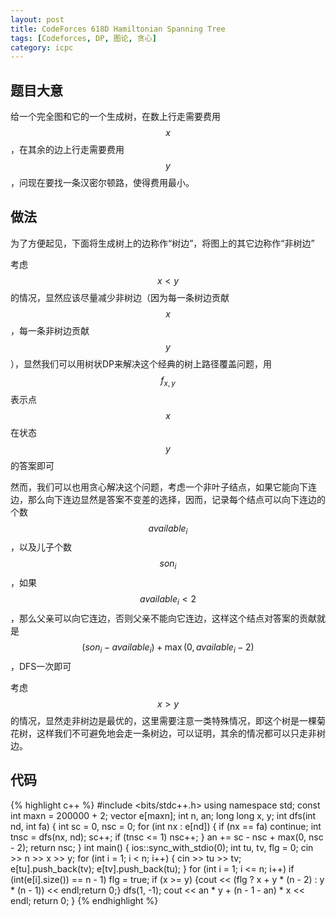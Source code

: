 ```yaml
---
layout: post
title: CodeForces 618D Hamiltonian Spanning Tree
tags: [Codeforces, DP, 图论, 贪心]
category: icpc
---
```


题目大意
--------

给一个完全图和它的一个生成树，在数上行走需要费用$$x$$，在其余的边上行走需要费用$$y$$，问现在要找一条汉密尔顿路，使得费用最小。

做法
----

为了方便起见，下面将生成树上的边称作“树边”，将图上的其它边称作“非树边”

考虑$$x < y$$的情况，显然应该尽量减少非树边（因为每一条树边贡献$$x$$，每一条非树边贡献$$y$$），显然我们可以用树状DP来解决这个经典的树上路径覆盖问题，用$$f_{x,y}$$表示点$$x$$在状态$$y$$的答案即可

然而，我们可以也用贪心解决这个问题，考虑一个非叶子结点，如果它能向下连边，那么向下连边显然是答案不变差的选择，因而，记录每个结点可以向下连边的个数$$available_i$$，以及儿子个数$$son_i$$，如果$$available_i<2$$，那么父亲可以向它连边，否则父亲不能向它连边，这样这个结点对答案的贡献就是$$(son_i - available_i) + \max(0, available_i - 2)$$，DFS一次即可

考虑$$x > y$$的情况，显然走非树边是最优的，这里需要注意一类特殊情况，即这个树是一棵菊花树，这样我们不可避免地会走一条树边，可以证明，其余的情况都可以只走非树边。

代码
----

{% highlight c++ %}
#include <bits/stdc++.h>
using namespace std;
const int maxn = 200000 + 2;
vector<int> e[maxn];
int n, an;
long long x, y;
int dfs(int nd, int fa) {
    int sc = 0, nsc = 0;
    for (int nx : e[nd]) {
        if (nx == fa) continue;
        int tnsc = dfs(nx, nd);
        sc++;
        if (tnsc <= 1) nsc++;
    }
    an += sc - nsc + max(0, nsc - 2);
    return nsc;
}
int main() {
    ios::sync_with_stdio(0);
    int tu, tv, flg = 0;
    cin >> n >> x >> y;
    for (int i = 1; i < n; i++) {
        cin >> tu >> tv;
        e[tu].push_back(tv);
        e[tv].push_back(tu);
    }
    for (int i = 1; i <= n; i++)
        if (int(e[i].size()) == n - 1) flg = true;
    if (x >= y) {cout << (flg ? x + y * (n - 2) : y * (n - 1)) << endl;return 0;}
    dfs(1, -1);
    cout << an * y + (n - 1 - an) * x << endl;
    return 0;
}
{% endhighlight %}